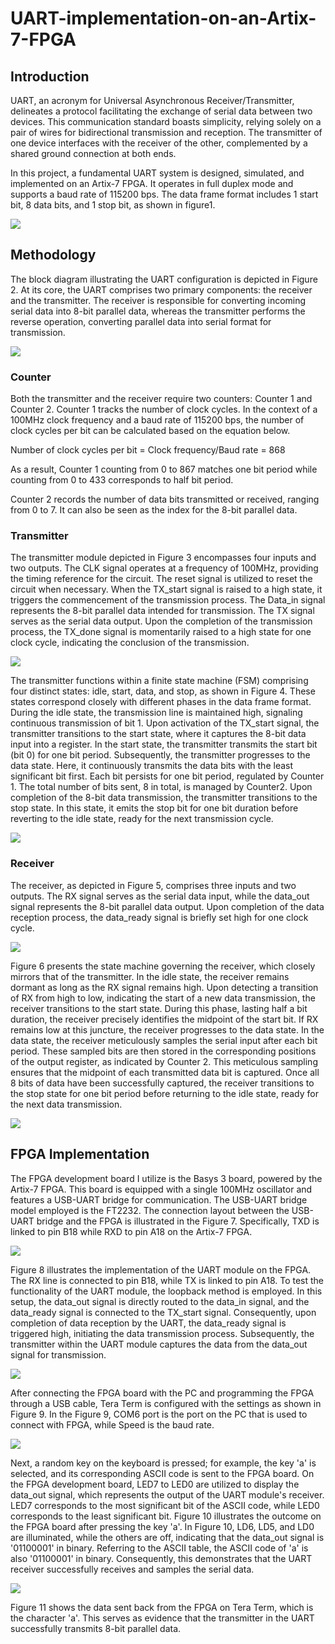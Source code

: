 # UART-implementation-on-an-Artix-7-FPGA
## Introduction

UART, an acronym for Universal Asynchronous Receiver/Transmitter, delineates a protocol facilitating the exchange of serial data between two devices. This communication standard boasts simplicity, relying solely on a pair of wires for bidirectional transmission and reception. The transmitter of one device interfaces with the receiver of the other, complemented by a shared ground connection at both ends. 

In this project, a fundamental UART system is designed, simulated, and implemented on an Artix-7 FPGA. It operates in full duplex mode and supports a baud rate of 115200 bps. The data frame format includes 1 start bit, 8 data bits, and 1 stop bit, as shown in figure1.

![](images/toda_estimation.jpg)

## Methodology

The block diagram illustrating the UART configuration is depicted in Figure 2. At its core, the UART comprises two primary components: the receiver and the transmitter. The receiver is responsible for converting incoming serial data into 8-bit parallel data, whereas the transmitter performs the reverse operation, converting parallel data into serial format for transmission.

![](images/toda_estimation.jpg)

### Counter

Both the transmitter and the receiver require two counters: Counter 1 and Counter 2. Counter 1 tracks the number of clock cycles. In the context of a 100MHz clock frequency and a baud rate of 115200 bps, the number of clock cycles per bit can be calculated based on the equation below.

Number of clock cycles per bit =  Clock frequency/Baud rate = 868

As a result, Counter 1 counting from 0 to 867 matches one bit period while counting from 0 to 433 corresponds to half bit period.

Counter 2 records the number of data bits transmitted or received, ranging from 0 to 7. It can also be seen as the index for the 8-bit parallel data.

### Transmitter

The transmitter module depicted in Figure 3 encompasses four inputs and two outputs. The CLK signal operates at a frequency of 100MHz, providing the timing reference for the circuit. The reset signal is utilized to reset the circuit when necessary. When the TX_start signal is raised to a high state, it triggers the commencement of the transmission process. The Data_in signal represents the 8-bit parallel data intended for transmission. The TX signal serves as the serial data output. Upon the completion of the transmission process, the TX_done signal is momentarily raised to a high state for one clock cycle, indicating the conclusion of the transmission.

![](images/toda_estimation.jpg)

The transmitter functions within a finite state machine (FSM) comprising four distinct states: idle, start, data, and stop, as shown in Figure 4. These states correspond closely with different phases in the data frame format. During the idle state, the transmission line is maintained high, signaling continuous transmission of bit 1. Upon activation of the TX_start signal, the transmitter transitions to the start state, where it captures the 8-bit data input into a register. In the start state, the transmitter transmits the start bit (bit 0) for one bit period. Subsequently, the transmitter progresses to the data state. Here, it continuously transmits the data bits with the least significant bit first. Each bit persists for one bit period, regulated by Counter 1. The total number of bits sent, 8 in total, is managed by Counter2. Upon completion of the 8-bit data transmission, the transmitter transitions to the stop state. In this state, it emits the stop bit for one bit duration before reverting to the idle state, ready for the next transmission cycle.

![](images/toda_estimation.jpg)

### Receiver

The receiver, as depicted in Figure 5, comprises three inputs and two outputs. The RX signal serves as the serial data input, while the data_out signal represents the 8-bit parallel data output. Upon completion of the data reception process, the data_ready signal is briefly set high for one clock cycle.

![](images/toda_estimation.jpg)

Figure 6 presents the state machine governing the receiver, which closely mirrors that of the transmitter. In the idle state, the receiver remains dormant as long as the RX signal remains high. Upon detecting a transition of RX from high to low, indicating the start of a new data transmission, the receiver transitions to the start state. During this phase, lasting half a bit duration, the receiver precisely identifies the midpoint of the start bit. If RX remains low at this juncture, the receiver progresses to the data state. In the data state, the receiver meticulously samples the serial input after each bit period. These sampled bits are then stored in the corresponding positions of the output register, as indicated by Counter 2. This meticulous sampling ensures that the midpoint of each transmitted data bit is captured. Once all 8 bits of data have been successfully captured, the receiver transitions to the stop state for one bit period before returning to the idle state, ready for the next data transmission.

![](images/toda_estimation.jpg)

## FPGA Implementation

The FPGA development board I utilize is the Basys 3 board, powered by the Artix-7 FPGA. This board is equipped with a single 100MHz oscillator and features a USB-UART bridge for communication. The USB-UART bridge model employed is the FT2232. The connection layout between the USB-UART bridge and the FPGA is illustrated in the Figure 7. Specifically, TXD is linked to pin B18 while RXD to pin A18 on the Artix-7 FPGA.

![](images/toda_estimation.jpg)

Figure 8 illustrates the implementation of the UART module on the FPGA. The RX line is connected to pin B18, while TX is linked to pin A18. To test the functionality of the UART module, the loopback method is employed. In this setup, the data_out signal is directly routed to the data_in signal, and the data_ready signal is connected to the TX_start signal. Consequently, upon completion of data reception by the UART, the data_ready signal is triggered high, initiating the data transmission process. Subsequently, the transmitter within the UART module captures the data from the data_out signal for transmission.

![](images/toda_estimation.jpg)

After connecting the FPGA board with the PC and programming the FPGA through a USB cable, Tera Term is configured with the settings as shown in Figure 9. In the Figure 9, COM6 port is the port on the PC that is used to connect with FPGA, while Speed is the baud rate.

![](images/toda_estimation.jpg)

Next, a random key on the keyboard is pressed; for example, the key 'a' is selected, and its corresponding ASCII code is sent to the FPGA board. On the FPGA development board, LED7 to LED0 are utilized to display the data_out signal, which represents the output of the UART module's receiver. LED7 corresponds to the most significant bit of the ASCII code, while LED0 corresponds to the least significant bit. Figure 10 illustrates the outcome on the FPGA board after pressing the key 'a'. In Figure 10, LD6, LD5, and LD0 are illuminated, while the others are off, indicating that the data_out signal is '01100001' in binary. Referring to the ASCII table, the ASCII code of 'a' is also '01100001' in binary. Consequently, this demonstrates that the UART receiver successfully receives and samples the serial data.

![](images/toda_estimation.jpg)

Figure 11 shows the data sent back from the FPGA on Tera Term, which is the character 'a'. This serves as evidence that the transmitter in the UART successfully transmits 8-bit parallel data.
